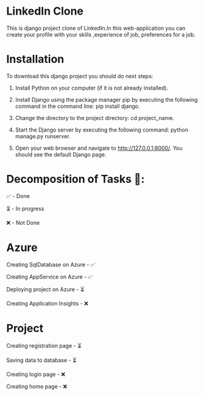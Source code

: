 # LinkedIn Clone



This is django project clone of LinkedIn.In this web-application you can create your profile with your skills ,experience of job, preferences for a job.


# Installation

To download this django project you should do next steps:

1. Install Python on your computer (if it is not already installed).

2. Install Django using the package manager pip by executing the following command in the command line: pip install django.

3. Change the directory to the project directory: cd project_name.

4. Start the Django server by executing the following command: python manage.py runserver.

5. Open your web browser and navigate to http://127.0.0.1:8000/. You should see the default Django page.

# Decomposition of Tasks 📝:


✅ - Done

⏳ - In progress

❌ -  Not Done 

# Azure

Creating SqlDatabase on Azure - ✅

Creating AppService on Azure - ✅

Deploying project on Azure - ⏳

Creating Application Insights - ❌

# Project 

Creating registration page - ⏳

Saving data to database - ⏳

Creating login page - ❌

Creating home page - ❌





